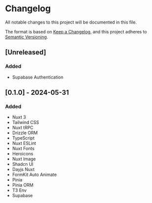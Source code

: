 # Changelog

All notable changes to this project will be documented in this file.

The format is based on [Keep a Changelog](https://keepachangelog.com/en/1.1.0/),
and this project adheres to [Semantic Versioning](https://semver.org/spec/v2.0.0.html).

## [Unreleased]

### Added

- Supabase Authentication

## [0.1.0] - 2024-05-31

### Added

- Nuxt 3
- Tailwind CSS
- Nuxt tRPC
- Drizzle ORM
- TypeScript
- Nuxt ESLint
- Nuxt Fonts
- Heroicons
- Nuxt Image
- Shadcn UI
- Dayjs Nuxt
- FormKit Auto Animate
- Pinia
- Pinia ORM
- T3 Env
- Supabase
